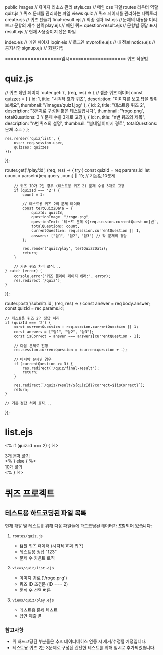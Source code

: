 public
    images // 이미지 리소스 관리
    style.css // 메인 css 파일
routes
    라우터 역할
    quiz.js // 퀴즈 문제를 관리하는 파일
views
    quiz // 퀴즈 페이지를 관리하는 디렉토리
    create.ejs // 퀴즈 만들기
    final-result.ejs // 최종 결과
    list.ejs // 문제의 내용을 미리보고 문항의 개수 선택
    play.ejs // 메인 퀴즈
    question-result.ejs // 문항별 정답 표시
    result.ejs // 현재 사용중이지 않은 파일

index.ejs // 메인 페이지
login.ejs // 로그인
myprofile.ejs // 내 정보
notice.ejs // 공지사항
signup.ejs // 회원가입




====================임시====================
퀴즈 작성법

# quiz.js

// 퀴즈 메인 페이지
router.get('/', (req, res) => {
    // 샘플 퀴즈 데이터
    const quizzes = [
        {
            id: 1,
            title: "시각적 효과 퀴즈",
            description: "이미지를 보고 답을 맞춰보세요",
            thumbnail: "/images/quiz1.jpg"
        },
        {
            id: 2,
            title: "테스트용 퀴즈 2",
            description: "3문제로 구성된 짧은 테스트입니다",
            thumbnail: "/rogo.png",
            totalQuestions: 3  // 문제 수를 3개로 고정
        },
        {
            id: n,
            title: "n번 퀴즈의 제목",
            description: "n번 퀴즈의 설명",
            thumbnail: "썸네일 이미지 경로",
            totalQuestions: 문제 수수
        }
    ];
    
    res.render('quiz/list', { 
        user: req.session.user,
        quizzes: quizzes
    });
});

router.get('/play/:id', (req, res) => {
    try {
        const quizId = req.params.id;
        let count = parseInt(req.query.count) || 10; // 기본값 10문제
        
        // 퀴즈 ID가 2인 경우 (테스트용 퀴즈 2) 문제 수를 3개로 고정
        if (quizId === '2') {
            count = 3;
            
            // 테스트용 퀴즈 2의 문제 데이터
            const testQuiz2Data = {
                quizId: quizId,
                questionImage: "/rogo.png",
                questionText: `테스트 문제 ${req.session.currentQuestion}번`,
                totalQuestions: count,
                currentQuestion: req.session.currentQuestion || 1,
                answers: ["답1", "답2", "답3"] // 각 문제의 정답
            };
            
            res.render('quiz/play', testQuiz2Data);
            return;
        }
        
        // 기존 퀴즈 처리 로직...
    } catch (error) {
        console.error('퀴즈 플레이 페이지 에러:', error);
        res.redirect('/quiz');
    }
});

router.post('/submit/:id', (req, res) => {
    const answer = req.body.answer;
    const quizId = req.params.id;
    
    // 테스트용 퀴즈 2의 정답 처리
    if (quizId === '2') {
        const currentQuestion = req.session.currentQuestion || 1;
        const answers = ["답1", "답2", "답3"];
        const isCorrect = answer === answers[currentQuestion - 1];
        
        // 다음 문제로 진행
        req.session.currentQuestion = (currentQuestion + 1);
        
        // 마지막 문제인 경우
        if (currentQuestion >= 3) {
            res.redirect('/quiz/final-result');
            return;
        }
        
        res.redirect(`/quiz/result/${quizId}?correct=${isCorrect}`);
        return;
    }
    
    // 기존 정답 처리 로직...
});




# list.ejs

<% if (quiz.id === 2) { %>
    <div class="count-buttons mb-4">
        <a href="/quiz/play/2" class="count-button">
            3개 문제 풀기
        </a>
    </div>
<% } else { %>
    <!-- 기존 10, 20, 30, 50개 버튼 -->
    <div class="count-buttons mb-4">
        <a href="/quiz/play/<%= quiz.id %>?count=10" class="count-button">
            10개 풀기
        </a>
        <!-- ... 다른 버튼들 ... -->
    </div>
<% } %>

# 퀴즈 프로젝트

## 테스트용 하드코딩된 파일 목록

현재 개발 및 테스트를 위해 다음 파일들에 하드코딩된 데이터가 포함되어 있습니다:

1. `routes/quiz.js`
   - 샘플 퀴즈 데이터 (시각적 효과 퀴즈)
   - 테스트용 정답 "123"
   - 문제 수 카운트 로직

2. `views/quiz/list.ejs`
   - 이미지 경로 ('/rogo.png')
   - 퀴즈 ID 조건문 (ID === 2)
   - 문제 수 선택 버튼

3. `views/quiz/play.ejs`
   - 테스트용 문제 텍스트
   - 답안 제출 폼

### 참고사항
- 위 하드코딩된 부분들은 추후 데이터베이스 연동 시 제거/수정될 예정입니다.
- 테스트용 퀴즈 2는 3문제로 구성된 간단한 테스트를 위해 임시로 추가되었습니다.